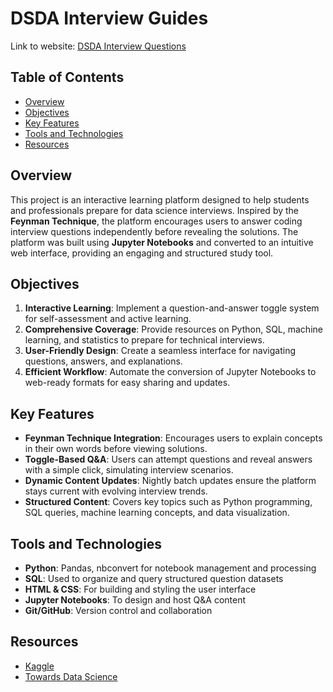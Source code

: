 # DSDA Interview Guides

Link to website: [DSDA Interview Questions](https://kdpham-1002.github.io/mindpalace/categories/interview-preps/)

## Table of Contents
- [Overview](#overview)
- [Objectives](#objectives)
- [Key Features](#key-features)
- [Tools and Technologies](#tools-and-technologies)
- [Resources](#resources)

## Overview
This project is an interactive learning platform designed to help students and professionals prepare for data science interviews. Inspired by the **Feynman Technique**, the platform encourages users to answer coding interview questions independently before revealing the solutions. The platform was built using **Jupyter Notebooks** and converted to an intuitive web interface, providing an engaging and structured study tool.

## Objectives
1. **Interactive Learning**: Implement a question-and-answer toggle system for self-assessment and active learning.
2. **Comprehensive Coverage**: Provide resources on Python, SQL, machine learning, and statistics to prepare for technical interviews.
3. **User-Friendly Design**: Create a seamless interface for navigating questions, answers, and explanations.
4. **Efficient Workflow**: Automate the conversion of Jupyter Notebooks to web-ready formats for easy sharing and updates.

## Key Features
- **Feynman Technique Integration**: Encourages users to explain concepts in their own words before viewing solutions.
- **Toggle-Based Q&A**: Users can attempt questions and reveal answers with a simple click, simulating interview scenarios.
- **Dynamic Content Updates**: Nightly batch updates ensure the platform stays current with evolving interview trends.
- **Structured Content**: Covers key topics such as Python programming, SQL queries, machine learning concepts, and data visualization.

## Tools and Technologies
- **Python**: Pandas, nbconvert for notebook management and processing
- **SQL**: Used to organize and query structured question datasets
- **HTML & CSS**: For building and styling the user interface
- **Jupyter Notebooks**: To design and host Q&A content
- **Git/GitHub**: Version control and collaboration

## Resources
- [Kaggle](https://www.kaggle.com/)
- [Towards Data Science](https://towardsdatascience.com/)
